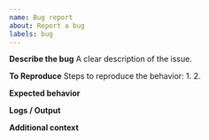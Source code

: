 ```yaml
---
name: Bug report
about: Report a bug
labels: bug
---
```


**Describe the bug**
A clear description of the issue.

**To Reproduce**
Steps to reproduce the behavior:
1.
2.

**Expected behavior**

**Logs / Output**

**Additional context**
